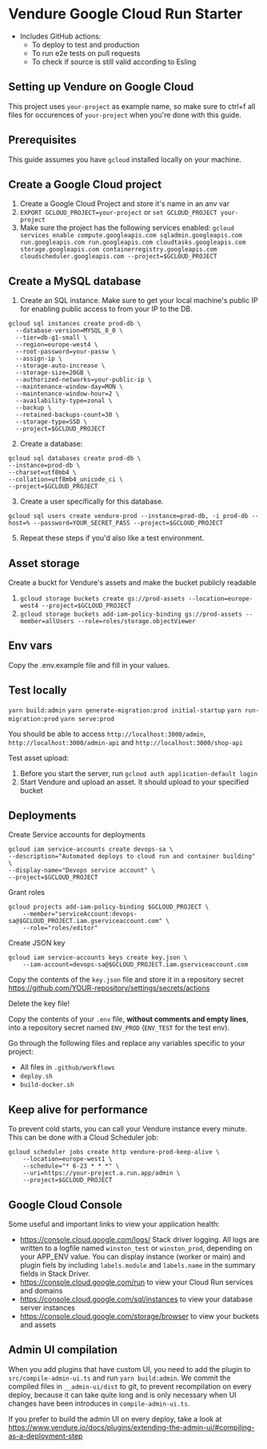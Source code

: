 # Vendure Google Cloud Run Starter

- Includes GitHub actions:
  - To deploy to test and production
  - To run e2e tests on pull requests
  - To check if source is still valid according to Esling

## Setting up Vendure on Google Cloud

This project uses `your-project` as example name, so make sure to ctrl+f all files for occurences of `your-project` when you're done with this guide.

## Prerequisites

This guide assumes you have `gcloud` installed locally on your machine.

## Create a Google Cloud project

1. Create a Google Cloud Project and store it's name in an anv var
2. `EXPORT GCLOUD_PROJECT=your-project` or `set GCLOUD_PROJECT your-project`
3. Make sure the project has the following services enabled: `gcloud services enable compute.googleapis.com sqladmin.googleapis.com run.googleapis.com run.googleapis.com cloudtasks.googleapis.com storage.googleapis.com containerregistry.googleapis.com cloudscheduler.googleapis.com --project=$GCLOUD_PROJECT`

## Create a MySQL database

1. Create an SQL instance. Make sure to get your local machine's public IP for enabling public access to from your IP to the DB.

```shell
gcloud sql instances create prod-db \
  --database-version=MYSQL_8_0 \
  --tier=db-g1-small \
  --region=europe-west4 \
  --root-password=your-passw \
  --assign-ip \
  --storage-auto-increase \
  --storage-size=20GB \
  --authorized-networks=your-public-ip \
  --maintenance-window-day=MON \
  --maintenance-window-hour=2 \
  --availability-type=zonal \
  --backup \
  --retained-backups-count=30 \
  --storage-type=SSD \
  --project=$GCLOUD_PROJECT
```

2. Create a database:

```shell
gcloud sql databases create prod-db \
--instance=prod-db \
--charset=utf8mb4 \
--collation=utf8mb4_unicode_ci \
--project=$GCLOUD_PROJECT
```

3. Create a user specifically for this database.
```shell
gcloud sql users create vendure-prod --instance=prod-db, -i prod-db --host=% --password=YOUR_SECRET_PASS --project=$GCLOUD_PROJECT
```

5.  Repeat these steps if you'd also like a test environment.

## Asset storage

Create a buckt for Vendure's assets and make the bucket publicly readable

1. `gcloud storage buckets create gs://prod-assets --location=europe-west4 --project=$GCLOUD_PROJECT`
2. `gcloud storage buckets add-iam-policy-binding gs://prod-assets --member=allUsers --role=roles/storage.objectViewer`

## Env vars

Copy the .env.example file and fill in your values.

## Test locally

`yarn build:admin`
`yarn generate-migration:prod initial-startup`
`yarn run-migration:prod`
`yarn serve:prod`

You should be able to access `http://localhost:3000/admin`, `http://localhost:3000/admin-api` and `http://localhost:3000/shop-api`

Test asset upload:

1. Before you start the server, run `gcloud auth application-default login`
2. Start Vendure and upload an asset. It should upload to your specified bucket

## Deployments

Create Service accounts for deployments

```shell
gcloud iam service-accounts create devops-sa \
--description="Automated deploys to cloud run and container building" \
--display-name="Devops service account" \
--project=$GCLOUD_PROJECT
```

Grant roles

```shell
gcloud projects add-iam-policy-binding $GCLOUD_PROJECT \
    --member="serviceAccount:devops-sa@$GCLOUD_PROJECT.iam.gserviceaccount.com" \
    --role="roles/editor"
```

Create JSON key

```shell
gcloud iam service-accounts keys create key.json \
    --iam-account=devops-sa@$GCLOUD_PROJECT.iam.gserviceaccount.com
```

Copy the contents of the `key.json` file and store it in a repository secret https://github.com/YOUR-repository/settings/secrets/actions

Delete the key file!

Copy the contents of your `.env` file, **without comments and empty lines**, into a repository secret named `ENV_PROD` (`ENV_TEST` for the test env).

Go through the following files and replace any variables specific to your project:

- All files in `.github/workflows`
- `deploy.sh`
- `build-docker.sh`

## Keep alive for performance

To prevent cold starts, you can call your Vendure instance every minute. This can be done with a Cloud Scheduler job:

```shell
gcloud scheduler jobs create http vendure-prod-keep-alive \
    --location=europe-west1 \
    --schedule="* 6-23 * * *" \
    --uri=https://your-project.a.run.app/admin \
    --project=$GCLOUD_PROJECT
```

## Google Cloud Console

Some useful and important links to view your application health:

- https://console.cloud.google.com/logs/ Stack driver logging. All logs are written to a logfile named `winston_test` or `winston_prod`, depending on your APP_ENV value. You can display instance (worker or main) and plugin fiels by including `labels.module` and `labels.name` in the summary fields in Stack Driver.
- https://console.cloud.google.com/run to view your Cloud Run services and domains
- https://console.cloud.google.com/sql/instances to view your database server instances
- https://console.cloud.google.com/storage/browser to view your buckets and assets

## Admin UI compilation

When you add plugins that have custom UI, you need to add the plugin to `src/compile-admin-ui.ts` and run `yarn build:admin`. We commit the compiled files in `__admin-ui/dist` to git, to prevent recompilation on every deploy, because it can take quite long and is only necessary when UI changes have been introduces in `compile-admin-ui.ts`.

If you prefer to build the admin UI on every deploy, take a look at https://www.vendure.io/docs/plugins/extending-the-admin-ui/#compiling-as-a-deployment-step
